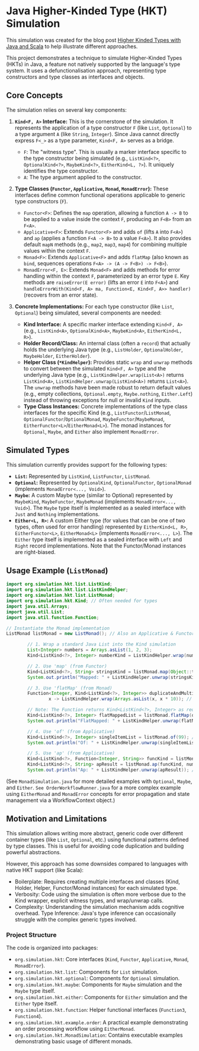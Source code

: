 # Java Higher-Kinded Type (HKT) Simulation

This simulation was created for the blog post [Higher Kinded Types with Java and Scala](https://magnussmith.github.io/blog/2025/04/01/higher-kinded-types-with-java-and-scala.html) to help illustrate different approaches.

This project demonstrates a technique to simulate Higher-Kinded Types (HKTs) in Java, a feature not natively supported by the language's type system. It uses a defunctionalisation approach, representing type constructors and type classes as interfaces and objects.

## Core Concepts

The simulation relies on several key components:

1.  **`Kind<F, A>` Interface:** This is the cornerstone of the simulation. It represents the application of a type constructor `F` (like `List`, `Optional`) to a type argument `A` (like `String`, `Integer`). Since Java cannot directly express `F<_>` as a type parameter, `Kind<F, A>` serves as a bridge.
    * `F`: The "witness type". This is usually a marker interface specific to the type constructor being simulated (e.g., `ListKind<?>`, `OptionalKind<?>`, `MaybeKind<?>`, `EitherKind<L, ?>`). It uniquely identifies the type constructor.
    * `A`: The type argument applied to the constructor.

2.  **Type Classes (`Functor`, `Applicative`, `Monad`, `MonadError`):** These interfaces define common functional operations applicable to generic type constructors (`F`).
    * `Functor<F>`: Defines the `map` operation, allowing a function `A -> B` to be applied to a value inside the context `F`, producing an `F<B>` from an `F<A>`.
    * `Applicative<F>`: Extends `Functor<F>` and adds `of` (lifts `A` into `F<A>`) and `ap` (applies a function `F<A -> B>` to a value `F<A>`). It also provides default `mapN` methods (e.g., `map2`, `map3`, `map4`) for combining multiple values within the context `F`.
    * `Monad<F>`: Extends `Applicative<F>` and adds `flatMap` (also known as `bind`, sequences operations `F<A> -> (A -> F<B>) -> F<B>`).
    * `MonadError<F, E>`: Extends `Monad<F>` and adds methods for error handling within the context `F`, parameterized by an error type `E`. Key methods are `raiseError(E error)` (lifts an error `E` into `F<A>`) and `handleErrorWith(Kind<F, A> ma, Function<E, Kind<F, A>> handler)` (recovers from an error state).

3.  **Concrete Implementations:** For each type constructor (like `List`, `Optional`) being simulated, several components are needed:
    * **Kind Interface:** A specific marker interface extending `Kind<F, A>` (e.g., `ListKind<A>`, `OptionalKind<A>`, `MaybeKind<A>`, `EitherKind<L, R>`).
    * **Holder Record/Class:** An internal class (often a `record`) that actually holds the underlying Java type (e.g., `ListHolder`, `OptionalHolder`, `MaybeHolder`, `EitherHolder`).
    * **Helper Class (`*KindHelper`):** Provides static `wrap` and `unwrap` methods to convert between the simulated `Kind<F, A>` type and the underlying Java type (e.g., `ListKindHelper.wrap(List<A>)` returns `ListKind<A>`, `ListKindHelper.unwrap(ListKind<A>)` returns `List<A>`). The `unwrap` methods have been made robust to return default values (e.g., empty collections, `Optional.empty`, `Maybe.nothing`, `Either.Left`) instead of throwing exceptions for null or invalid `Kind` inputs.
    * **Type Class Instances:** Concrete implementations of the type class interfaces for the specific Kind (e.g., `ListFunctor`/`ListMonad`, `OptionalFunctor`/`OptionalMonad`, `MaybeFunctor`/`MaybeMonad`, `EitherFunctor<L>`/`EitherMonad<L>`). The monad instances for `Optional`, `Maybe`, and `Either` also implement `MonadError`.

## Simulated Types

This simulation currently provides support for the following types:

* **`List`:** Represented by `ListKind`, `ListFunctor`, `ListMonad`.
* **`Optional`:** Represented by `OptionalKind`, `OptionalFunctor`, `OptionalMonad` (implements `MonadError<..., Void>`).
* **`Maybe`:** A custom Maybe type (similar to Optional) represented by `MaybeKind`, `MaybeFunctor`, `MaybeMonad` (implements `MonadError<..., Void>`). The `Maybe` type itself is implemented as a sealed interface with `Just` and `Nothing` implementations.
* **`Either<L, R>`:** A custom Either type (for values that can be one of two types, often used for error handling) represented by `EitherKind<L, R>`, `EitherFunctor<L>`, `EitherMonad<L>` (implements `MonadError<..., L>`). The `Either` type itself is implemented as a sealed interface with `Left` and `Right` record implementations. Note that the Functor/Monad instances are right-biased.

## Usage Example (`ListMonad`)

~~~~ java
import org.simulation.hkt.list.ListKind;
import org.simulation.hkt.list.ListKindHelper;
import org.simulation.hkt.list.ListMonad;
import org.simulation.hkt.Kind; // Often needed for types
import java.util.Arrays;
import java.util.List;
import java.util.function.Function;

// Instantiate the Monad implementation
ListMonad listMonad = new ListMonad(); // Also an Applicative & Functor

        // 1. Wrap a standard Java List into the Kind simulation
        List<Integer> numbers = Arrays.asList(1, 2, 3);
        Kind<ListKind<?>, Integer> numberKind = ListKindHelper.wrap(numbers); //

        // 2. Use 'map' (from Functor)
        Kind<ListKind<?>, String> stringsKind = listMonad.map(Object::toString, numberKind); //
        System.out.println("Mapped: " + ListKindHelper.unwrap(stringsKind)); // Output: [1, 2, 3]

        // 3. Use 'flatMap' (from Monad)
        Function<Integer, Kind<ListKind<?>, Integer>> duplicateAndMultiply =
                x -> ListKindHelper.wrap(Arrays.asList(x, x * 10)); //

        // Note: The Function returns Kind<ListKind<?>, Integer> as required by flatMap
        Kind<ListKind<?>, Integer> flatMappedList = listMonad.flatMap(duplicateAndMultiply, numberKind); //
        System.out.println("FlatMapped: " + ListKindHelper.unwrap(flatMappedList)); // Output: [1, 10, 2, 20, 3, 30]

        // 4. Use 'of' (from Applicative)
        Kind<ListKind<?>, Integer> singleItemList = listMonad.of(99); //
        System.out.println("Of: " + ListKindHelper.unwrap(singleItemList)); // Output: [99]

        // 5. Use 'ap' (from Applicative)
        Kind<ListKind<?>, Function<Integer, String>> funcKind = listMonad.of(i -> "N" + i);
        Kind<ListKind<?>, String> apResult = listMonad.ap(funcKind, numberKind); //
        System.out.println("Ap: " + ListKindHelper.unwrap(apResult)); // Output: [N1, N2, N3]
~~~~

(See `MonadSimulation.java` for more detailed examples with `Optional`, `Maybe`, and `Either`. 
`See OrderWorkflowRunner.java` for a more complex example using `EitherMonad` and `MonadError` concepts for error propagation and state management via a WorkflowContext object.)


## Motivation and Limitations
This simulation allows writing more abstract, generic code over different container types (like `List`, `Optional`, etc.) using functional patterns defined by type classes. This is useful for avoiding code duplication and building powerful abstractions.

However, this approach has some downsides compared to languages with native HKT support (like Scala):

- Boilerplate: Requires creating multiple interfaces and classes (Kind, Holder, Helper, Functor/Monad instances) for each simulated type.
- Verbosity: Code using the simulation is often more verbose due to the Kind wrapper, explicit witness types, and wrap/unwrap calls.
- Complexity: Understanding the simulation mechanism adds cognitive overhead.
Type Inference: Java's type inference can occasionally struggle with the complex generic types involved.

### Project Structure
The code is organized into packages:

- `org.simulation.hkt`: Core interfaces (`Kind`, `Functor`, `Applicative`, `Monad`, `MonadError`).
- `org.simulation.hkt.list`: Components for `List` simulation.
- `org.simulation.hkt.optional`: Components for `Optional` simulation.
- `org.simulation.hkt.maybe`: Components for `Maybe` simulation and the `Maybe` type itself.
- `org.simulation.hkt.either`: Components for `Either` simulation and the `Either` type itself.
- `org.simulation.hkt.function`: Helper functional interfaces (`Function3`, `Function4`).
- `org.simulation.hkt.example.order`: A practical example demonstrating an order processing workflow using `EitherMonad`.
- `org.simulation.hkt.MonadSimulation`: Contains executable examples demonstrating basic usage of different monads.